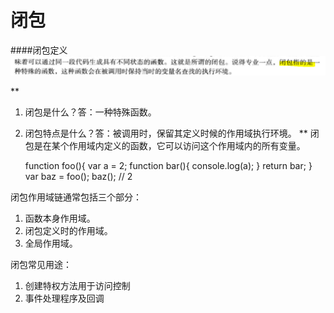 
 # 闭包

 
 ####闭包定义
 ![](closure.png)

**  
1. 闭包是什么？答：一种特殊函数。
2. 闭包特点是什么？答：被调用时，保留其定义时候的作用域执行环境。
** 
 闭包是在某个作用域内定义的函数，它可以访问这个作用域内的所有变量。

    function foo(){
        var a = 2;
        function bar(){
          console.log(a);
        }
        return bar;
    }
    var baz = foo();
    baz();	//	2	

闭包作用域链通常包括三个部分：

1. 函数本身作用域。
2. 闭包定义时的作用域。
3. 全局作用域。


闭包常见用途：

1. 创建特权方法用于访问控制
2. 事件处理程序及回调
